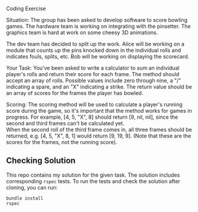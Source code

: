 Coding Exercise 
 
Situation: 
The group has been asked to develop software to score bowling games. 
The hardware team is working on integrating with the pinsetter. The graphics team is 
hard at work on some cheesy 3D animations. 
 
The dev team has decided to split up the work. Alice will be working on a module that 
counts up the pins knocked down in the individual rolls and indicates fouls, splits, etc. 
Bob will be working on displaying the scorecard. 
 
Your Task: 
You've been asked to write a calculator to sum an individual player's rolls 
and  return  their  score  for  each  frame.  The  method  should  accept  an  array  of  rolls. 
Possible  values  include  zero  through  nine,  a  "/"  indicating  a  spare,  and  an  "X" 
indicating a strike. The return value should be an array of scores for the frames the 
player has bowled. 
 
Scoring:
The scoring method will be used to calculate a player's running score during 
the game, so it's important that the method works for games in progress. For example, 
[4,  5,  "X",  8]  should  return  [9,  nil,  nil],  since  the  second  and  third  frames  can't  be 
calculated  yet.  
When  the  second  roll  of  the  third  frame  comes  in,  all  three  frames 
should be returned, e.g. [4, 5, "X", 8, 1] would return [9, 19,  9]. (Note that these are 
the scores for the frames, not the running score).

## Checking Solution
This repo contains my solution for the given task. The solution includes corresponding `rspec` tests. 
To run the tests and check the solution after cloning, you can run:
```
bundle install
rspec
```
